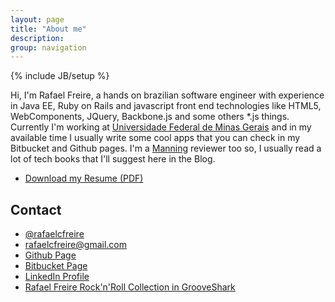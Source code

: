 ```yaml
---
layout: page
title: "About me"
description:
group: navigation
---
```

{% include JB/setup %}
<link rel="stylesheet" href="//maxcdn.bootstrapcdn.com/font-awesome/4.3.0/css/font-awesome.min.css">

Hi,
I'm Rafael Freire, a hands on brazilian software engineer with experience in Java EE, Ruby on Rails and javascript front end technologies like HTML5, WebComponents, JQuery, Backbone.js and some others *.js things. Currently I'm working at [Universidade Federal de Minas Gerais](https://www.ufmg.br) and in my available time I usually write some cool apps that you can check in my Bitbucket and Github pages. I'm a [Manning](http://manning.com/) reviewer too so, I usually read a lot of tech books that I'll suggest here in the Blog. 

- <i class="fa fa-download"></i> [Download my Resume (PDF)](/assets/resume_english.pdf)

## Contact
- <i class="fa fa-twitter"></i>	<a href="https://twitter.com/rafaelcfreire" target="_blank">@rafaelcfreire</a>
- <i class="fa fa-envelope"></i>	rafaelcfreire@gmail.com
- <i class="fa fa-github"></i>	<a href="https://github.com/rafaelcfreire" target="_blank">Github Page</a>
- <i class="fa fa-bitbucket"></i>	<a href="https://bitbucket.org/rafaelcfreire" target="_blank">Bitbucket Page</a>
- <i class="fa fa-linkedin-square"></i>	<a href="https://www.linkedin.com/pub/rafael-freire/31/a31/332" target="_blank">LinkedIn Profile</a>
- <i class="fa fa-music"></i> <a href="http://grooveshark.com/#!/profile/Rafael+Freire/27776555/collection" target="_blank">Rafael Freire Rock'n'Roll Collection in GrooveShark</a>



<script type="text/javascript" src="/js/main.js"></script>